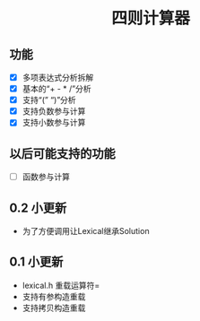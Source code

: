 <div align="center">
<h1 align="center">四则计算器</h1>
</div>

## 功能
- [x] 多项表达式分析拆解
- [x] 基本的“+ - * /”分析
- [x] 支持“(” “)”分析
- [x] 支持负数参与计算
- [x] 支持小数参与计算
## 以后可能支持的功能
- [ ] 函数参与计算 
## 0.2 小更新
- 为了方便调用让Lexical继承Solution
## 0.1 小更新
- lexical.h 重载运算符=
- 支持有参构造重载
- 支持拷贝构造重载
